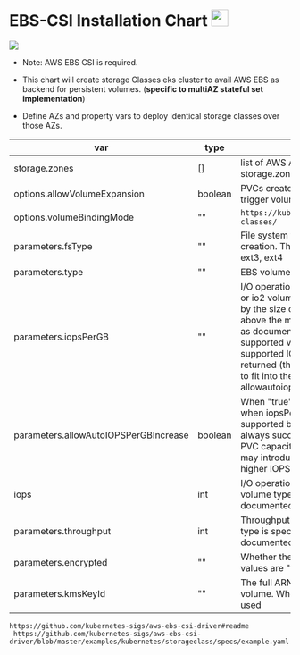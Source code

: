 # EBS-CSI Installation Chart <img src="https://cncf-branding.netlify.app/img/projects/helm/icon/color/helm-icon-color.svg" width="30px">
![](https://blog.cristienordic.com/hs-fs/hubfs/Tech%20Blog/2020/RedHat/CSI%20blog-1.png?width=1000&name=CSI%20blog-1.png)

* Note: AWS EBS CSI is required. 

* This chart will create storage Classes eks cluster to avail AWS EBS as backend for persistent volumes. (**specific to multiAZ stateful set implementation**)
* Define AZs and property vars to deploy identical storage classes over those AZs.



var          | type |details
------------- |---- |-------------
storage.zones|[]|list of AWS AZs e.g storage.zones[0]="us-east-1a" storage.zones[1]="us-east-1b"
options.allowVolumeExpansion|boolean|PVCs created from this StorageClass will be allowed to trigger volume expansion.
options.volumeBindingMode|""|```https://kubernetes.io/docs/concepts/storage/storage-classes/```
parameters.fsType|""|File system type that will be formatted during volume creation. This parameter is case sensitive!xfs, ext2, ext3, ext4
parameters.type|""|EBS volume type  io1 io2 gp2 gp3 sc1 st1 standard
parameters.iopsPerGB|""|I/O operations per second per GiB. Required when io1 or io2 volume type is specified. If this value multiplied by the size of a requested volume produces a value above the maximum IOPs allowed for the volume type, as documented, AWS will cap the IOPS to maximum supported value. If the value is lower than minimal supported IOPS value per volume, either error is returned (the default behavior) or the value is increased to fit into the supported range when allowautoiopspergbincrease is "true".
parameters.allowAutoIOPSPerGBIncrease|boolean|When "true", the CSI driver increases IOPS for a volume when iopsPerGB * <volume size> is too low to fit into IOPS range supported by AWS. This allows dynamic provisioning to always succeed, even when user specifies too small PVC capacity or iopsPerGB value. On the other hand, it may introduce additional costs, as such volumes have higher IOPS than requested in iopsPerGB.
iops|int|I/O operations per second. Only effetive when gp3 volume type is specified. If empty, it will set to 3000 as documented.
parameters.throughput|int|Throughput in MiB/s. Only effective when gp3 volume type is specified. If empty, it will set to 125MiB/s as documented.
parameters.encrypted|""|Whether the volume should be encrypted or not. Valid values are "true" or "false"
parameters.kmsKeyId|""|The full ARN of the key to use when encrypting the volume. When not specified, the default KMS key is used
 
```https://github.com/kubernetes-sigs/aws-ebs-csi-driver#readme ```\
``` https://github.com/kubernetes-sigs/aws-ebs-csi-driver/blob/master/examples/kubernetes/storageclass/specs/example.yaml``` 